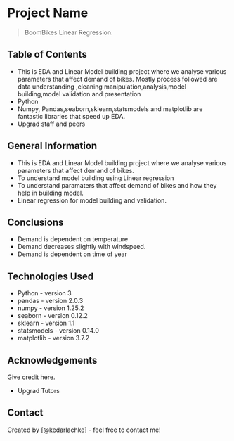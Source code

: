 # Project Name
> BoomBikes Linear Regression.


## Table of Contents
* This is EDA and Linear Model building project where we analyse various parameters that affect demand of bikes. Mostly process followed are data understanding ,cleaning manipulation,analysis,model building,model validation and presentation
* Python
* Numpy, Pandas,seaborn,sklearn,statsmodels and matplotlib are fantastic libraries that speed up EDA.
* Upgrad staff and peers



## General Information
- This is EDA and Linear Model building project where we analyse various parameters that affect demand of bikes.
- To understand model building using Linear regression
- To understand paramaters that affect demand of bikes and how they help in building model.
- Linear regression for model building and validation.



## Conclusions
- Demand is dependent on temperature
- Demand decreases slightly with windspeed.
- Demand is dependent on time of year

## Technologies Used
- Python - version 3
- pandas - version 2.0.3
- numpy - version 1.25.2
- seaborn - version 0.12.2
- sklearn - version 1.1
- statsmodels - version 0.14.0
- matplotlib - version 3.7.2

<!-- As the libraries versions keep on changing, it is recommended to mention the version of library used in this project -->

## Acknowledgements
Give credit here.
- Upgrad Tutors



## Contact
Created by [@kedarlachke] - feel free to contact me!




<!-- You don't have to include all sections - just the one's relevant to your project -->
